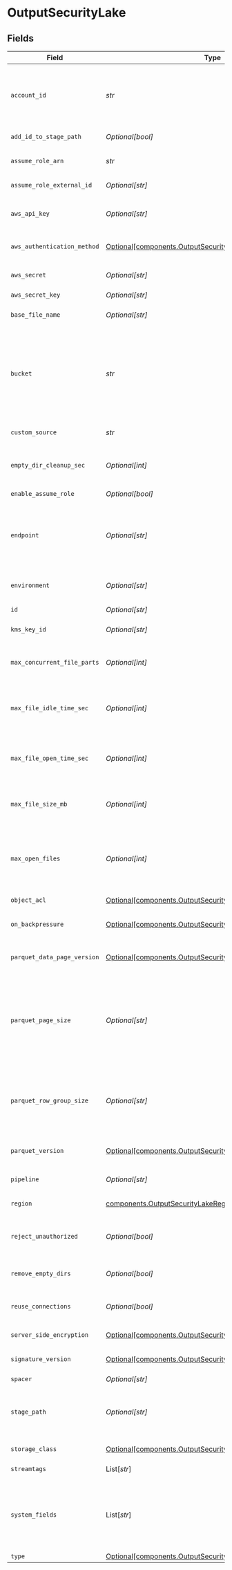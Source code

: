 # OutputSecurityLake


## Fields

| Field                                                                                                                                                                                                                                              | Type                                                                                                                                                                                                                                               | Required                                                                                                                                                                                                                                           | Description                                                                                                                                                                                                                                        |
| -------------------------------------------------------------------------------------------------------------------------------------------------------------------------------------------------------------------------------------------------- | -------------------------------------------------------------------------------------------------------------------------------------------------------------------------------------------------------------------------------------------------- | -------------------------------------------------------------------------------------------------------------------------------------------------------------------------------------------------------------------------------------------------- | -------------------------------------------------------------------------------------------------------------------------------------------------------------------------------------------------------------------------------------------------- |
| `account_id`                                                                                                                                                                                                                                       | *str*                                                                                                                                                                                                                                              | :heavy_check_mark:                                                                                                                                                                                                                                 | ID of the AWS account whose data the Destination will write to Security Lake. This should have been configured when creating the Amazon Security Lake custom source.                                                                               |
| `add_id_to_stage_path`                                                                                                                                                                                                                             | *Optional[bool]*                                                                                                                                                                                                                                   | :heavy_minus_sign:                                                                                                                                                                                                                                 | Append output's ID to staging location.                                                                                                                                                                                                            |
| `assume_role_arn`                                                                                                                                                                                                                                  | *str*                                                                                                                                                                                                                                              | :heavy_check_mark:                                                                                                                                                                                                                                 | Amazon Resource Name (ARN) of the role to assume                                                                                                                                                                                                   |
| `assume_role_external_id`                                                                                                                                                                                                                          | *Optional[str]*                                                                                                                                                                                                                                    | :heavy_minus_sign:                                                                                                                                                                                                                                 | External ID to use when assuming role                                                                                                                                                                                                              |
| `aws_api_key`                                                                                                                                                                                                                                      | *Optional[str]*                                                                                                                                                                                                                                    | :heavy_minus_sign:                                                                                                                                                                                                                                 | Access key. This value can be a constant or a JavaScript expression(e.g., `${C.env.SOME_ACCESS_KEY}`).                                                                                                                                             |
| `aws_authentication_method`                                                                                                                                                                                                                        | [Optional[components.OutputSecurityLakeAuthenticationMethod]](../../models/shared/outputsecuritylakeauthenticationmethod.md)                                                                                                                       | :heavy_minus_sign:                                                                                                                                                                                                                                 | AWS authentication method. Choose Auto to use IAM roles.                                                                                                                                                                                           |
| `aws_secret`                                                                                                                                                                                                                                       | *Optional[str]*                                                                                                                                                                                                                                    | :heavy_minus_sign:                                                                                                                                                                                                                                 | Select (or create) a stored secret that references your access key and secret key.                                                                                                                                                                 |
| `aws_secret_key`                                                                                                                                                                                                                                   | *Optional[str]*                                                                                                                                                                                                                                    | :heavy_minus_sign:                                                                                                                                                                                                                                 | Secret key                                                                                                                                                                                                                                         |
| `base_file_name`                                                                                                                                                                                                                                   | *Optional[str]*                                                                                                                                                                                                                                    | :heavy_minus_sign:                                                                                                                                                                                                                                 | JavaScript expression to define the output filename prefix (can be constant).                                                                                                                                                                      |
| `bucket`                                                                                                                                                                                                                                           | *str*                                                                                                                                                                                                                                              | :heavy_check_mark:                                                                                                                                                                                                                                 | Name of the destination S3 bucket. Must be a JavaScript expression (which can evaluate to a constant value), enclosed in quotes or backticks. Can be evaluated only at init time. E.g., referencing a Global Variable: `myBucket-${C.vars.myVar}`. |
| `custom_source`                                                                                                                                                                                                                                    | *str*                                                                                                                                                                                                                                              | :heavy_check_mark:                                                                                                                                                                                                                                 | Name of the custom source configured in Amazon Security Lake                                                                                                                                                                                       |
| `empty_dir_cleanup_sec`                                                                                                                                                                                                                            | *Optional[int]*                                                                                                                                                                                                                                    | :heavy_minus_sign:                                                                                                                                                                                                                                 | How often (secs) to clean-up empty directories when 'Remove Staging Dirs' is enabled.                                                                                                                                                              |
| `enable_assume_role`                                                                                                                                                                                                                               | *Optional[bool]*                                                                                                                                                                                                                                   | :heavy_minus_sign:                                                                                                                                                                                                                                 | Use Assume Role credentials to access S3                                                                                                                                                                                                           |
| `endpoint`                                                                                                                                                                                                                                         | *Optional[str]*                                                                                                                                                                                                                                    | :heavy_minus_sign:                                                                                                                                                                                                                                 | Amazon Security Lake service endpoint. If empty, defaults to AWS' Region-specific endpoint. Otherwise, it must point to Amazon Security Lake-compatible endpoint.                                                                                  |
| `environment`                                                                                                                                                                                                                                      | *Optional[str]*                                                                                                                                                                                                                                    | :heavy_minus_sign:                                                                                                                                                                                                                                 | Optionally, enable this config only on a specified Git branch. If empty, will be enabled everywhere.                                                                                                                                               |
| `id`                                                                                                                                                                                                                                               | *Optional[str]*                                                                                                                                                                                                                                    | :heavy_minus_sign:                                                                                                                                                                                                                                 | Unique ID for this output                                                                                                                                                                                                                          |
| `kms_key_id`                                                                                                                                                                                                                                       | *Optional[str]*                                                                                                                                                                                                                                    | :heavy_minus_sign:                                                                                                                                                                                                                                 | ID or ARN of the KMS customer-managed key to use for encryption                                                                                                                                                                                    |
| `max_concurrent_file_parts`                                                                                                                                                                                                                        | *Optional[int]*                                                                                                                                                                                                                                    | :heavy_minus_sign:                                                                                                                                                                                                                                 | Maximum number of parts to upload in parallel per file. Minimum part size is 5MB.                                                                                                                                                                  |
| `max_file_idle_time_sec`                                                                                                                                                                                                                           | *Optional[int]*                                                                                                                                                                                                                                    | :heavy_minus_sign:                                                                                                                                                                                                                                 | Maximum amount of time to keep inactive files open. Files open for longer than this will be closed and moved to final output location.                                                                                                             |
| `max_file_open_time_sec`                                                                                                                                                                                                                           | *Optional[int]*                                                                                                                                                                                                                                    | :heavy_minus_sign:                                                                                                                                                                                                                                 | Maximum amount of time to write to a file. Files open for longer than this will be closed and moved to final output location.                                                                                                                      |
| `max_file_size_mb`                                                                                                                                                                                                                                 | *Optional[int]*                                                                                                                                                                                                                                    | :heavy_minus_sign:                                                                                                                                                                                                                                 | Maximum uncompressed output file size. Files of this size will be closed and moved to final output location.                                                                                                                                       |
| `max_open_files`                                                                                                                                                                                                                                   | *Optional[int]*                                                                                                                                                                                                                                    | :heavy_minus_sign:                                                                                                                                                                                                                                 | Maximum number of files to keep open concurrently. When exceeded, @{product} will close the oldest open files and move them to the final output location.                                                                                          |
| `object_acl`                                                                                                                                                                                                                                       | [Optional[components.OutputSecurityLakeObjectACL]](../../models/shared/outputsecuritylakeobjectacl.md)                                                                                                                                             | :heavy_minus_sign:                                                                                                                                                                                                                                 | Object ACL to assign to uploaded objects.                                                                                                                                                                                                          |
| `on_backpressure`                                                                                                                                                                                                                                  | [Optional[components.OutputSecurityLakeBackpressureBehavior]](../../models/shared/outputsecuritylakebackpressurebehavior.md)                                                                                                                       | :heavy_minus_sign:                                                                                                                                                                                                                                 | Whether to block or drop events when all receivers are exerting backpressure.                                                                                                                                                                      |
| `parquet_data_page_version`                                                                                                                                                                                                                        | [Optional[components.OutputSecurityLakeDataPageVersion]](../../models/shared/outputsecuritylakedatapageversion.md)                                                                                                                                 | :heavy_minus_sign:                                                                                                                                                                                                                                 | Serialization format of data pages. Note that not all reader implentations support Data page V2.                                                                                                                                                   |
| `parquet_page_size`                                                                                                                                                                                                                                | *Optional[str]*                                                                                                                                                                                                                                    | :heavy_minus_sign:                                                                                                                                                                                                                                 | Ideal memory size for page segments. E.g., 1MB or 128MB. Generally, lower values improve reading speed, while higher values improve compression. Imposes a target, not a strict limit; the final size of a row group may be larger or smaller.     |
| `parquet_row_group_size`                                                                                                                                                                                                                           | *Optional[str]*                                                                                                                                                                                                                                    | :heavy_minus_sign:                                                                                                                                                                                                                                 | Ideal memory size for row group segments. E.g., 128MB or 1GB. Affects memory use when writing. Imposes a target, not a strict limit; the final size of a row group may be larger or smaller.                                                       |
| `parquet_version`                                                                                                                                                                                                                                  | [Optional[components.OutputSecurityLakeParquetVersion]](../../models/shared/outputsecuritylakeparquetversion.md)                                                                                                                                   | :heavy_minus_sign:                                                                                                                                                                                                                                 | Determines which data types are supported and how they are represented.                                                                                                                                                                            |
| `pipeline`                                                                                                                                                                                                                                         | *Optional[str]*                                                                                                                                                                                                                                    | :heavy_minus_sign:                                                                                                                                                                                                                                 | Pipeline to process data before sending out to this output.                                                                                                                                                                                        |
| `region`                                                                                                                                                                                                                                           | [components.OutputSecurityLakeRegion](../../models/shared/outputsecuritylakeregion.md)                                                                                                                                                             | :heavy_check_mark:                                                                                                                                                                                                                                 | Region where the Amazon Security Lake is located.                                                                                                                                                                                                  |
| `reject_unauthorized`                                                                                                                                                                                                                              | *Optional[bool]*                                                                                                                                                                                                                                   | :heavy_minus_sign:                                                                                                                                                                                                                                 | Whether to reject certificates that cannot be verified against a valid CA (e.g., self-signed certificates).                                                                                                                                        |
| `remove_empty_dirs`                                                                                                                                                                                                                                | *Optional[bool]*                                                                                                                                                                                                                                   | :heavy_minus_sign:                                                                                                                                                                                                                                 | Remove empty staging directories after moving files.                                                                                                                                                                                               |
| `reuse_connections`                                                                                                                                                                                                                                | *Optional[bool]*                                                                                                                                                                                                                                   | :heavy_minus_sign:                                                                                                                                                                                                                                 | Whether to reuse connections between requests, which can improve performance.                                                                                                                                                                      |
| `server_side_encryption`                                                                                                                                                                                                                           | [Optional[components.OutputSecurityLakeServerSideEncryption]](../../models/shared/outputsecuritylakeserversideencryption.md)                                                                                                                       | :heavy_minus_sign:                                                                                                                                                                                                                                 | Server-side encryption for uploaded objects.                                                                                                                                                                                                       |
| `signature_version`                                                                                                                                                                                                                                | [Optional[components.OutputSecurityLakeSignatureVersion]](../../models/shared/outputsecuritylakesignatureversion.md)                                                                                                                               | :heavy_minus_sign:                                                                                                                                                                                                                                 | Signature version to use for signing Amazon Security Lake requests.                                                                                                                                                                                |
| `spacer`                                                                                                                                                                                                                                           | *Optional[str]*                                                                                                                                                                                                                                    | :heavy_minus_sign:                                                                                                                                                                                                                                 | N/A                                                                                                                                                                                                                                                |
| `stage_path`                                                                                                                                                                                                                                       | *Optional[str]*                                                                                                                                                                                                                                    | :heavy_minus_sign:                                                                                                                                                                                                                                 | Filesystem location in which to buffer files, before compressing and moving to final destination. Use performant stable storage.                                                                                                                   |
| `storage_class`                                                                                                                                                                                                                                    | [Optional[components.OutputSecurityLakeStorageClass]](../../models/shared/outputsecuritylakestorageclass.md)                                                                                                                                       | :heavy_minus_sign:                                                                                                                                                                                                                                 | Storage class to select for uploaded objects.                                                                                                                                                                                                      |
| `streamtags`                                                                                                                                                                                                                                       | List[*str*]                                                                                                                                                                                                                                        | :heavy_minus_sign:                                                                                                                                                                                                                                 | Add tags for filtering and grouping in @{product}.                                                                                                                                                                                                 |
| `system_fields`                                                                                                                                                                                                                                    | List[*str*]                                                                                                                                                                                                                                        | :heavy_minus_sign:                                                                                                                                                                                                                                 | Set of fields to automatically add to events using this output. E.g.: cribl_pipe, c*. Wildcards supported. These fields are added as dimensions and labels to generated metrics and logs respectively.                                             |
| `type`                                                                                                                                                                                                                                             | [Optional[components.OutputSecurityLakeType]](../../models/shared/outputsecuritylaketype.md)                                                                                                                                                       | :heavy_minus_sign:                                                                                                                                                                                                                                 | N/A                                                                                                                                                                                                                                                |